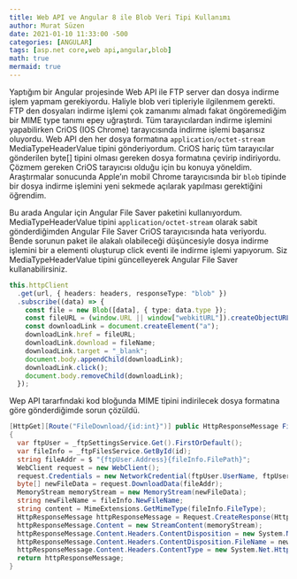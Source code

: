 ```yaml
---
title: Web API ve Angular 8 ile Blob Veri Tipi Kullanımı
author: Murat Süzen
date: 2021-01-10 11:33:00 -500
categories: [ANGULAR]
tags: [asp.net core,web api,angular,blob]
math: true
mermaid: true
---
```


Yaptığım bir Angular projesinde Web API ile FTP server dan dosya indirme işlem yapmam gerekiyordu. Haliyle blob veri tipleriyle ilgilenmem gerekti. FTP den dosyaları indirme işlemi çok zamanımı almadı fakat öngöremediğim bir MIME type tanımı epey uğraştırdı. Tüm tarayıcılardan indirme işlemini yapabilirken CriOS (IOS Chrome) tarayıcısında indirme işlemi başarısız oluyordu. Web API den her dosya formatına `application/octet-stream` MediaTypeHeaderValue tipini gönderiyordum. CriOS hariç tüm tarayıcılar gönderilen byte[] tipini olması gereken dosya formatına çevirip indiriyordu. Çözmem gereken CriOS tarayıcısı olduğu için bu konuya yöneldim. Araştırmalar sonucunda Apple’ın mobil Chrome tarayıcısında bir `blob` tipinde bir dosya indirme işlemini yeni sekmede açılarak yapılması gerektiğini öğrendim.

Bu arada Angular için Angular File Saver paketini kullanıyordum. MediaTypeHeaderValue tipini `application/octet-stream` olarak sabit gönderdiğimden Angular File Saver CriOS tarayıcısında hata veriyordu. Bende sorunun paket ile alakalı olabileceği düşüncesiyle dosya indirme işlemini bir a elementi oluşturup click eventi ile indirme işlemi yapıyorum. Siz MediaTypeHeaderValue tipini güncelleyerek Angular File Saver kullanabilirsiniz.


```typescript
this.httpClient
  .get(url, { headers: headers, responseType: "blob" })
  .subscribe((data) => {
    const file = new Blob([data], { type: data.type });
    const fileURL = (window.URL || window["webkitURL"]).createObjectURL(file);
    const downloadLink = document.createElement("a");
    downloadLink.href = fileURL;
    downloadLink.download = fileName;
    downloadLink.target = "_blank";
    document.body.appendChild(downloadLink);
    downloadLink.click();
    document.body.removeChild(downloadLink);
  });
```

Wep API tararfındaki kod bloğunda MIME tipini indirilecek dosya formatına göre gönderdiğimde sorun çözüldü.

```csharp
[HttpGet][Route("FileDownload/{id:int}")] public HttpResponseMessage FileDownload(int id) 
{
  var ftpUser = _ftpSettingsService.Get().FirstOrDefault();
  var fileInfo = _ftpFilesService.GetById(id);
  string fileAddr = $ "{ftpUser.Address}{fileInfo.FilePath}";
  WebClient request = new WebClient();
  request.Credentials = new NetworkCredential(ftpUser.UserName, ftpUser.Password);
  byte[] newFileData = request.DownloadData(fileAddr);
  MemoryStream memoryStream = new MemoryStream(newFileData);
  string newFileName = fileInfo.NewFileName;
  string content = MimeExtensions.GetMimeType(fileInfo.FileType);
  HttpResponseMessage httpResponseMessage = Request.CreateResponse(HttpStatusCode.OK);
  httpResponseMessage.Content = new StreamContent(memoryStream);
  httpResponseMessage.Content.Headers.ContentDisposition = new System.Net.Http.Headers.ContentDispositionHeaderValue("attachment");
  httpResponseMessage.Content.Headers.ContentDisposition.FileName = newFileName;
  httpResponseMessage.Content.Headers.ContentType = new System.Net.Http.Headers.MediaTypeHeaderValue(content);
  return httpResponseMessage;
}
```
